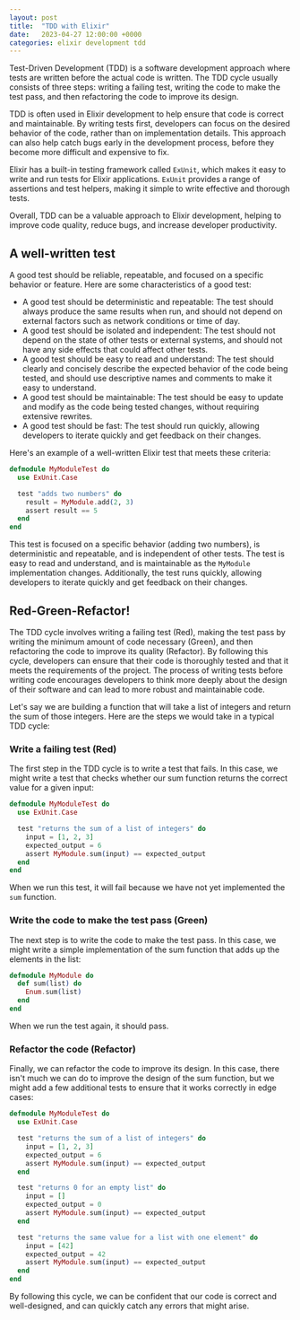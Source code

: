 ```yaml
---
layout: post
title:  "TDD with Elixir"
date:   2023-04-27 12:00:00 +0000
categories: elixir development tdd
---
```


Test-Driven Development (TDD) is a software development approach where tests are written before the actual code is written. The TDD cycle usually consists of three steps: writing a failing test, writing the code to make the test pass, and then refactoring the code to improve its design.

TDD is often used in Elixir development to help ensure that code is correct and maintainable. By writing tests first, developers can focus on the desired behavior of the code, rather than on implementation details. This approach can also help catch bugs early in the development process, before they become more difficult and expensive to fix.

Elixir has a built-in testing framework called `ExUnit`, which makes it easy to write and run tests for Elixir applications. `ExUnit` provides a range of assertions and test helpers, making it simple to write effective and thorough tests.

Overall, TDD can be a valuable approach to Elixir development, helping to improve code quality, reduce bugs, and increase developer productivity.

## A well-written test

A good test should be reliable, repeatable, and focused on a specific behavior or feature. Here are some characteristics of a good test:

- A good test should be deterministic and repeatable: The test should always produce the same results when run, and should not depend on external factors such as network conditions or time of day.
- A good test should be isolated and independent: The test should not depend on the state of other tests or external systems, and should not have any side effects that could affect other tests.
- A good test should be easy to read and understand: The test should clearly and concisely describe the expected behavior of the code being tested, and should use descriptive names and comments to make it easy to understand.
- A good test should be maintainable: The test should be easy to update and modify as the code being tested changes, without requiring extensive rewrites.
- A good test should be fast: The test should run quickly, allowing developers to iterate quickly and get feedback on their changes.

Here's an example of a well-written Elixir test that meets these criteria:

```elixir
defmodule MyModuleTest do
  use ExUnit.Case

  test "adds two numbers" do
    result = MyModule.add(2, 3)
    assert result == 5
  end
end
```

This test is focused on a specific behavior (adding two numbers), is deterministic and repeatable, and is independent of other tests. The test is easy to read and understand, and is maintainable as the `MyModule` implementation changes. Additionally, the test runs quickly, allowing developers to iterate quickly and get feedback on their changes.

## Red-Green-Refactor!

The TDD cycle involves writing a failing test (Red), making the test pass by writing the minimum amount of code necessary (Green), and then refactoring the code to improve its quality (Refactor). By following this cycle, developers can ensure that their code is thoroughly tested and that it meets the requirements of the project. The process of writing tests before writing code encourages developers to think more deeply about the design of their software and can lead to more robust and maintainable code.

Let's say we are building a function that will take a list of integers and return the sum of those integers. Here are the steps we would take in a typical TDD cycle:

### Write a failing test (Red)

The first step in the TDD cycle is to write a test that fails. In this case, we might write a test that checks whether our sum function returns the correct value for a given input:

```elixir
defmodule MyModuleTest do
  use ExUnit.Case

  test "returns the sum of a list of integers" do
    input = [1, 2, 3]
    expected_output = 6
    assert MyModule.sum(input) == expected_output
  end
end
```

When we run this test, it will fail because we have not yet implemented the `sum` function.

### Write the code to make the test pass (Green)

The next step is to write the code to make the test pass. In this case, we might write a simple implementation of the sum function that adds up the elements in the list:

```elixir
defmodule MyModule do
  def sum(list) do
    Enum.sum(list)
  end
end
```

When we run the test again, it should pass.

### Refactor the code (Refactor)

Finally, we can refactor the code to improve its design. In this case, there isn't much we can do to improve the design of the sum function, but we might add a few additional tests to ensure that it works correctly in edge cases:

```elixir
defmodule MyModuleTest do
  use ExUnit.Case

  test "returns the sum of a list of integers" do
    input = [1, 2, 3]
    expected_output = 6
    assert MyModule.sum(input) == expected_output
  end

  test "returns 0 for an empty list" do
    input = []
    expected_output = 0
    assert MyModule.sum(input) == expected_output
  end

  test "returns the same value for a list with one element" do
    input = [42]
    expected_output = 42
    assert MyModule.sum(input) == expected_output
  end
end
```

By following this cycle, we can be confident that our code is correct and well-designed, and can quickly catch any errors that might arise.